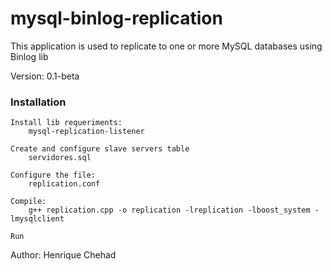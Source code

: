 mysql-binlog-replication
========================


This application is used to replicate to one or more MySQL databases using Binlog lib

Version: 0.1-beta


### Installation


    Install lib requeriments: 
        mysql-replication-listener

    Create and configure slave servers table
        servidores.sql

    Configure the file: 
        replication.conf

    Compile: 
        g++ replication.cpp -o replication -lreplication -lboost_system -lmysqlclient

    Run




Author: Henrique Chehad
